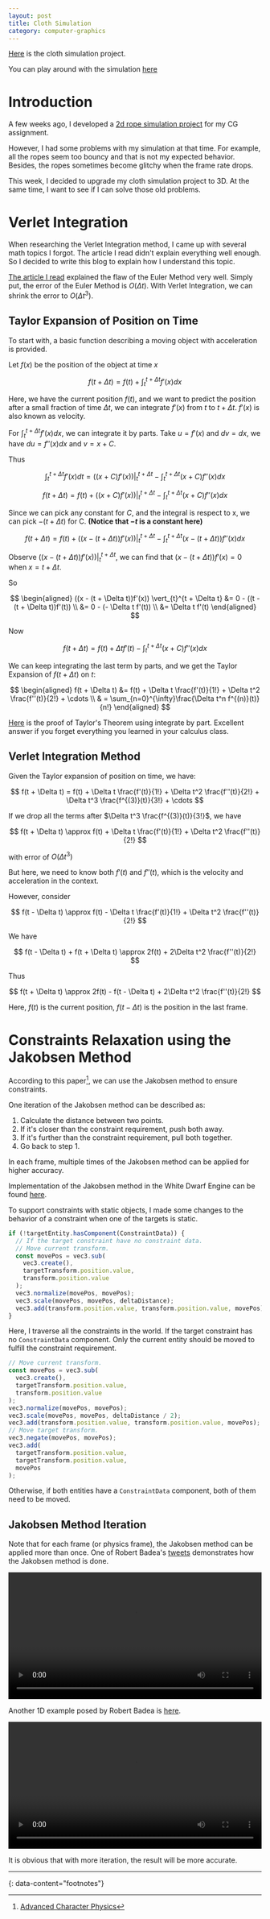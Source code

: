 ```yaml
---
layout: post
title: Cloth Simulation
category: computer-graphics
---
```


[Here](https://github.com/Fangjun-Zhou/cs559-cloth-simulation) is the cloth simulation project.

You can play around with the simulation [here](https://fangjun-zhou.github.io/cs559-cloth-simulation/dist/)

# Introduction

A few weeks ago, I developed a [2d rope simulation project](https://fangjun-zhou.github.io/scripts/cs559-assignment-2/homework2.html) for my CG assignment.

However, I had some problems with my simulation at that time. For example, all the ropes seem too bouncy and that is not my expected behavior. Besides, the ropes sometimes become glitchy when the frame rate drops.

This week, I decided to upgrade my cloth simulation project to 3D. At the same time, I want to see if I can solve those old problems.

# Verlet Integration

When researching the Verlet Integration method, I came up with several math topics I forgot. The article I read didn't explain everything well enough. So I decided to write this blog to explain how I understand this topic.

[The article I read](https://owlree.blog/posts/simulating-a-rope.html) explained the flaw of the Euler Method very well. Simply put, the error of the Euler Method is $O(\Delta t)$. With Verlet Integration, we can shrink the error to $O(\Delta t ^ 3)$.

## Taylor Expansion of Position on Time

To start with, a basic function describing a moving object with acceleration is provided.

Let $f(x)$ be the position of the object at time $x$

$$
f(t + \Delta t) = f(t) + \int_{t}^{t + \Delta t}f'(x) dx
$$

Here, we have the current position $f(t)$, and we want to predict the position after a small fraction of time $\Delta t$, we can integrate $f'(x)$ from $t$ to $t + \Delta t$. $f'(x)$ is also known as velocity.

For $\int_{t}^{t + \Delta t}f'(x) dx$, we can integrate it by parts. Take $u = f'(x)$ and $dv = dx$, we have $du = f''(x)dx$ and $v = x + C$.

Thus

$$
\int_{t}^{t + \Delta t}f'(x) dt = ((x + C)f'(x)) \vert_{t}^{t + \Delta t} - \int_{t}^{t + \Delta t} (x + C)f''(x) dx
$$

$$
f(t + \Delta t) = f(t) + ((x + C)f'(x)) \vert_{t}^{t + \Delta t} - \int_{t}^{t + \Delta t} (x + C)f''(x) dx
$$

Since we can pick any constant for $C$, and the integral is respect to x, we can pick $-(t + \Delta t)$ for C. **(Notice that $-t$ is a constant here)**

$$
f(t + \Delta t) = f(t) + ((x - (t + \Delta t))f'(x)) \vert_{t}^{t + \Delta t} - \int_{t}^{t + \Delta t} (x - (t + \Delta t))f''(x) dx
$$

Observe $((x - (t + \Delta t))f'(x)) \vert_{t}^{t + \Delta t}$, we can find that $(x - (t + \Delta t))f'(x) = 0$ when $x = t + \Delta t$.

So

$$
\begin{aligned}
    ((x - (t + \Delta t))f'(x)) \vert_{t}^{t + \Delta t} &= 0 - ((t - (t + \Delta t))f'(t)) \\
    &= 0 - (- \Delta t f'(t)) \\
    &= \Delta t f'(t)
\end{aligned}
$$

Now

$$
f(t + \Delta t) = f(t) + \Delta t f'(t) - \int_{t}^{t + \Delta t} (x + C)f''(x) dx
$$

We can keep integrating the last term by parts, and we get the Taylor Expansion of $f(t + \Delta t)$ on $t$:

$$
\begin{aligned}
    f(t + \Delta t) &= f(t) + \Delta t \frac{f'(t)}{1!} + \Delta t^2 \frac{f''(t)}{2!} + \cdots \\
    & = \sum_{n=0}^{\infty}\frac{\Delta t^n f^{(n)}(t)}{n!}
\end{aligned}
$$

[Here](https://math.stackexchange.com/questions/1750344/almost-taylors-theorem-proof-through-integration-by-parts) is the proof of Taylor's Theorem using integrate by part. Excellent answer if you forget everything you learned in your calculus class.

## Verlet Integration Method

Given the Taylor expansion of position on time, we have:

$$
f(t + \Delta t) = f(t) + \Delta t \frac{f'(t)}{1!} + \Delta t^2 \frac{f''(t)}{2!} + \Delta t^3 \frac{f^{(3)}(t)}{3!} + \cdots
$$

If we drop all the terms after $\Delta t^3 \frac{f^{(3)}(t)}{3!}$, we have

$$
f(t + \Delta t) \approx f(t) + \Delta t \frac{f'(t)}{1!} + \Delta t^2 \frac{f''(t)}{2!}
$$

with error of $O(\Delta t^3)$

But here, we need to know both $f'(t)$ and $f''(t)$, which is the velocity and acceleration in the context.

However, consider

$$
f(t - \Delta t) \approx f(t) - \Delta t \frac{f'(t)}{1!} + \Delta t^2 \frac{f''(t)}{2!}
$$

We have

$$
f(t - \Delta t) + f(t + \Delta t) \approx  2f(t) + 2\Delta t^2 \frac{f''(t)}{2!}
$$

Thus

$$
f(t + \Delta t) \approx  2f(t) - f(t - \Delta t) + 2\Delta t^2 \frac{f''(t)}{2!}
$$

Here, $f(t)$ is the current position, $f(t - \Delta t)$ is the position in the last frame.

# Constraints Relaxation using the Jakobsen Method

According to this paper[^1], we can use the Jakobsen method to ensure constraints.

One iteration of the Jakobsen method can be described as:

1. Calculate the distance between two points.
2. If it's closer than the constraint requirement, push both away.
3. If it's further than the constraint requirement, pull both together.
4. Go back to step 1.

In each frame, multiple times of the Jakobsen method can be applied for higher accuracy.

Implementation of the Jakobsen method in the White Dwarf Engine can be found [here](https://github.com/Fangjun-Zhou/White-Dwarf/blob/68e289b1716d91c70b4374db67ce778d1643fe7a/src/Core/Physics/Systems/JakobsenConstraintSystem.ts).

To support constraints with static objects, I made some changes to the behavior of a constraint when one of the targets is static.

```ts
if (!targetEntity.hasComponent(ConstraintData)) {
  // If the target constraint have no constraint data.
  // Move current transform.
  const movePos = vec3.sub(
    vec3.create(),
    targetTransform.position.value,
    transform.position.value
  );
  vec3.normalize(movePos, movePos);
  vec3.scale(movePos, movePos, deltaDistance);
  vec3.add(transform.position.value, transform.position.value, movePos);
}
```

Here, I traverse all the constraints in the world. If the target constraint has no `ConstraintData` component. Only the current entity should be moved to fulfill the constraint requirement.

```ts
// Move current transform.
const movePos = vec3.sub(
  vec3.create(),
  targetTransform.position.value,
  transform.position.value
);
vec3.normalize(movePos, movePos);
vec3.scale(movePos, movePos, deltaDistance / 2);
vec3.add(transform.position.value, transform.position.value, movePos);
// Move target transform.
vec3.negate(movePos, movePos);
vec3.add(
  targetTransform.position.value,
  targetTransform.position.value,
  movePos
);
```

Otherwise, if both entities have a `ConstraintData` component, both of them need to be moved.

## Jakobsen Method Iteration

Note that for each frame (or physics frame), the Jakobsen method can be applied more than once. One of Robert Badea's [tweets](https://twitter.com/Owlree/status/1243277777392013316) demonstrates how the Jakobsen method is done.

<video controls width="100%">
    <source src="https://video.twimg.com/tweet_video/EUEChxPWoAEunBc.mp4">
    Download the
    <a href="https://video.twimg.com/tweet_video/EUEChxPWoAEunBc.mp4">MP4</a>
    video.
</video>

Another 1D example posed by Robert Badea is [here](https://video.twimg.com/tweet_video/EUDgL_OXsAATz0Z.mp4).

<video controls width="100%">
    <source src="https://video.twimg.com/tweet_video/EUDgL_OXsAATz0Z.mp4">
    Download the
    <a href="https://video.twimg.com/tweet_video/EUDgL_OXsAATz0Z.mp4">MP4</a>
    video.
</video>

It is obvious that with more iteration, the result will be more accurate.

---

{: data-content="footnotes"}

[^1]: [Advanced Character Physics](https://www.cs.cmu.edu/afs/cs/academic/class/15462-s13/www/lec_slides/Jakobsen.pdf)
